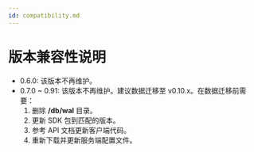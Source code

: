 ```yaml
---
id: compatibility.md
---
```


# 版本兼容性说明



- 0.6.0: 该版本不再维护。
- 0.7.0 ~ 0.91: 该版本不再维护。建议数据迁移至 v0.10.x。在数据迁移前需要：
  1. 删除 **/db/wal** 目录。
  2. 更新 SDK 包到匹配的版本。
  3. 参考 API 文档更新客户端代码。
  4. 重新下载并更新服务端配置文件。